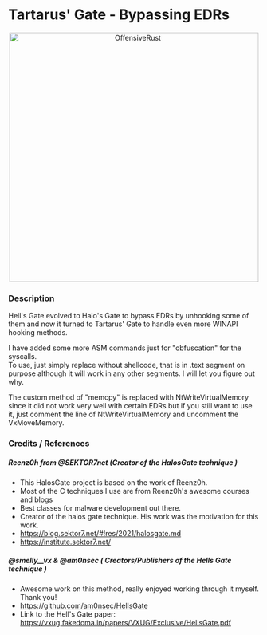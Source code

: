 # Tartarus' Gate - Bypassing EDRs

<p align="center">
    <img height="500" alt="OffensiveRust" src="https://github.com/trickster0/TartarusGate/raw/master/tartarus.jpg">
</p>

### Description

Hell's Gate evolved to Halo's Gate to bypass EDRs by unhooking some of them and now it turned to Tartarus' Gate to handle even more WINAPI hooking methods.  

I have added some more ASM commands just for "obfuscation" for the syscalls.  
To use, just simply replace without shellcode, that is in .text segment on purpose although it will work in any other segments. I will let you figure out why.  

The custom method of "memcpy" is replaced with NtWriteVirtualMemory since it did not work very well with certain EDRs but if you still want to use it, just comment the line of NtWriteVirtualMemory and uncomment the VxMoveMemory. 

### Credits / References
##### Reenz0h from @SEKTOR7net (Creator of the HalosGate technique )
  + This HalosGate project is based on the work of Reenz0h.
  + Most of the C techniques I use are from Reenz0h's awesome courses and blogs 
  + Best classes for malware development out there.
  + Creator of the halos gate technique. His work was the motivation for this work.
  + https://blog.sektor7.net/#!res/2021/halosgate.md 
  + https://institute.sektor7.net/
##### @smelly__vx & @am0nsec ( Creators/Publishers of the Hells Gate technique )
  + Awesome work on this method, really enjoyed working through it myself. Thank you!
  + https://github.com/am0nsec/HellsGate 
  + Link to the Hell's Gate paper: https://vxug.fakedoma.in/papers/VXUG/Exclusive/HellsGate.pdf
